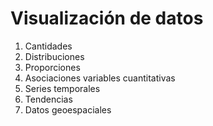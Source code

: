 # Visualización de datos

1. Cantidades
2. Distribuciones
3. Proporciones
4. Asociaciones variables cuantitativas
5. Series temporales
6. Tendencias
7. Datos geoespaciales

